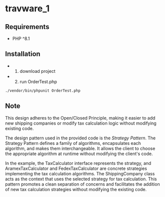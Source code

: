 # travware_1

## Requirements
- PHP ^8.1

## Installation
- 1. download project

- 2. run OrderTest.php
```bash
./vendor/bin/phpunit OrderTest.php
```
## Note

This design adheres to the Open/Closed Principle, making it easier to add new shipping companies or modify tax calculation logic without modifying existing code.

The design pattern used in the provided code is the *Strategy Pattern*. The Strategy Pattern defines a family of algorithms, encapsulates each algorithm, and makes them interchangeable. It allows the client to choose the appropriate algorithm at runtime without modifying the client's code.

In the example, the TaxCalculator interface represents the strategy, and AramexTaxCalculator and FedexTaxCalculator are concrete strategies implementing the tax calculation algorithms. The ShippingCompany class acts as the context that uses the selected strategy for tax calculation. This pattern promotes a clean separation of concerns and facilitates the addition of new tax calculation strategies without modifying the existing code.
